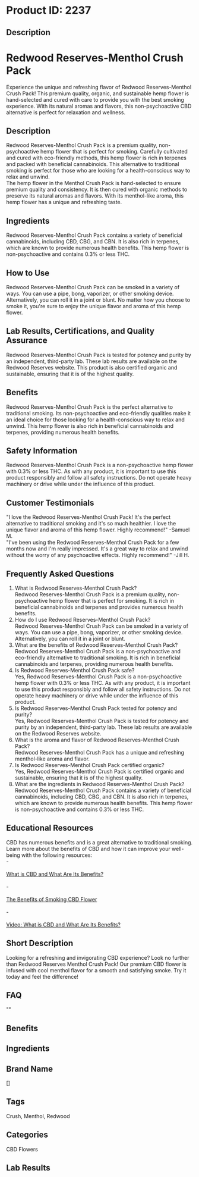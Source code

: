 # Product ID: 2237
## Description
<h1>
 Redwood Reserves-Menthol Crush Pack<br />
</h1>
<p>
 Experience the unique and refreshing flavor of Redwood Reserves-Menthol Crush Pack! This premium quality, organic, and sustainable hemp flower is hand-selected and cured with care to provide you with the best smoking experience. With its natural aromas and flavors, this non-psychoactive CBD alternative is perfect for relaxation and wellness.
</p>
<h2>
 Description<br />
</h2>
<p>
 Redwood Reserves-Menthol Crush Pack is a premium quality, non-psychoactive hemp flower that is perfect for smoking. Carefully cultivated and cured with eco-friendly methods, this hemp flower is rich in terpenes and packed with beneficial cannabinoids. This alternative to traditional smoking is perfect for those who are looking for a health-conscious way to relax and unwind.<br />
The hemp flower in the Menthol Crush Pack is hand-selected to ensure premium quality and consistency. It is then cured with organic methods to preserve its natural aromas and flavors. With its menthol-like aroma, this hemp flower has a unique and refreshing taste.
</p>
<h2>
 Ingredients<br />
</h2>
<p>
 Redwood Reserves-Menthol Crush Pack contains a variety of beneficial cannabinoids, including CBD, CBG, and CBN. It is also rich in terpenes, which are known to provide numerous health benefits. This hemp flower is non-psychoactive and contains 0.3% or less THC.
</p>
<h2>
 How to Use<br />
</h2>
<p>
 Redwood Reserves-Menthol Crush Pack can be smoked in a variety of ways. You can use a pipe, bong, vaporizer, or other smoking device. Alternatively, you can roll it in a joint or blunt. No matter how you choose to smoke it, you're sure to enjoy the unique flavor and aroma of this hemp flower.
</p>
<h2>
 Lab Results, Certifications, and Quality Assurance<br />
</h2>
<p>
 Redwood Reserves-Menthol Crush Pack is tested for potency and purity by an independent, third-party lab. These lab results are available on the Redwood Reserves website. This product is also certified organic and sustainable, ensuring that it is of the highest quality.
</p>
<h2>
 Benefits<br />
</h2>
<p>
 Redwood Reserves-Menthol Crush Pack is the perfect alternative to traditional smoking. Its non-psychoactive and eco-friendly qualities make it an ideal choice for those looking for a health-conscious way to relax and unwind. This hemp flower is also rich in beneficial cannabinoids and terpenes, providing numerous health benefits.
</p>
<h2>
 Safety Information<br />
</h2>
<p>
 Redwood Reserves-Menthol Crush Pack is a non-psychoactive hemp flower with 0.3% or less THC. As with any product, it is important to use this product responsibly and follow all safety instructions. Do not operate heavy machinery or drive while under the influence of this product.
</p>
<h2>
 Customer Testimonials<br />
</h2>
<p>
 "I love the Redwood Reserves-Menthol Crush Pack! It's the perfect alternative to traditional smoking and it's so much healthier. I love the unique flavor and aroma of this hemp flower. Highly recommend!" -Samuel M.<br />
"I've been using the Redwood Reserves-Menthol Crush Pack for a few months now and I'm really impressed. It's a great way to relax and unwind without the worry of any psychoactive effects. Highly recommend!" -Jill H.
</p>
<h2>
 Frequently Asked Questions<br />
</h2>
<ol>
<li>
  What is Redwood Reserves-Menthol Crush Pack?<br />
Redwood Reserves-Menthol Crush Pack is a premium quality, non-psychoactive hemp flower that is perfect for smoking. It is rich in beneficial cannabinoids and terpenes and provides numerous health benefits.
 </li>
<li>
  How do I use Redwood Reserves-Menthol Crush Pack?<br />
Redwood Reserves-Menthol Crush Pack can be smoked in a variety of ways. You can use a pipe, bong, vaporizer, or other smoking device. Alternatively, you can roll it in a joint or blunt.
 </li>
<li>
  What are the benefits of Redwood Reserves-Menthol Crush Pack?<br />
Redwood Reserves-Menthol Crush Pack is a non-psychoactive and eco-friendly alternative to traditional smoking. It is rich in beneficial cannabinoids and terpenes, providing numerous health benefits.
 </li>
<li>
  Is Redwood Reserves-Menthol Crush Pack safe?<br />
Yes, Redwood Reserves-Menthol Crush Pack is a non-psychoactive hemp flower with 0.3% or less THC. As with any product, it is important to use this product responsibly and follow all safety instructions. Do not operate heavy machinery or drive while under the influence of this product.
 </li>
<li>
  Is Redwood Reserves-Menthol Crush Pack tested for potency and purity?<br />
Yes, Redwood Reserves-Menthol Crush Pack is tested for potency and purity by an independent, third-party lab. These lab results are available on the Redwood Reserves website.
 </li>
<li>
  What is the aroma and flavor of Redwood Reserves-Menthol Crush Pack?<br />
Redwood Reserves-Menthol Crush Pack has a unique and refreshing menthol-like aroma and flavor.
 </li>
<li>
  Is Redwood Reserves-Menthol Crush Pack certified organic?<br />
Yes, Redwood Reserves-Menthol Crush Pack is certified organic and sustainable, ensuring that it is of the highest quality.
 </li>
<li>
  What are the ingredients in Redwood Reserves-Menthol Crush Pack?<br />
Redwood Reserves-Menthol Crush Pack contains a variety of beneficial cannabinoids, including CBD, CBG, and CBN. It is also rich in terpenes, which are known to provide numerous health benefits. This hemp flower is non-psychoactive and contains 0.3% or less THC.
 </li>
</ol>
<h2>
 Educational Resources<br />
</h2>
<p>
 CBD has numerous benefits and is a great alternative to traditional smoking. Learn more about the benefits of CBD and how it can improve your well-being with the following resources:<br />
-<br />
 <a href="https://www.healthline.com/health/cbd-oil-benefits"><br />
  What is CBD and What Are Its Benefits?<br />
 </a><br />
 -<br />
 <a href="https://www.chillhempire.com/benefits-of-smoking-cbd-flower/"><br />
  The Benefits of Smoking CBD Flower<br />
 </a><br />
 -<br />
 <a href="https://www.youtube.com/watch?v=H5qDVfVhA3E"><br />
  Video: What is CBD and What Are Its Benefits?<br />
 </a></p>

## Short Description
<p>Looking for a refreshing and invigorating CBD experience? Look no further than Redwood Reserves Menthol Crush Pack! Our premium CBD flower is infused with cool menthol flavor for a smooth and satisfying smoke. Try it today and feel the difference!</p>

## FAQ
""
## Benefits

## Ingredients

## Brand Name
[]
## Tags
Crush, Menthol, Redwood
## Categories
CBD Flowers
## Lab Results

